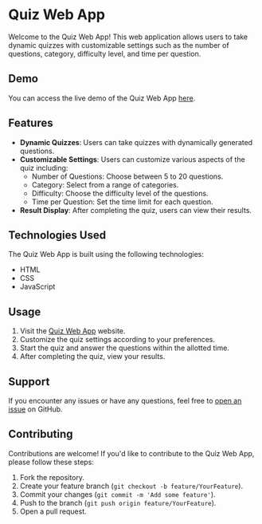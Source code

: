 # Quiz Web App

Welcome to the Quiz Web App! This web application allows users to take dynamic quizzes with customizable settings such as the number of questions, category, difficulty level, and time per question.

## Demo

You can access the live demo of the Quiz Web App [here](https://quiz-app-dex.netlify.app/).

## Features

- **Dynamic Quizzes**: Users can take quizzes with dynamically generated questions.
- **Customizable Settings**: Users can customize various aspects of the quiz including:
  - Number of Questions: Choose between 5 to 20 questions.
  - Category: Select from a range of categories.
  - Difficulty: Choose the difficulty level of the questions.
  - Time per Question: Set the time limit for each question.
- **Result Display**: After completing the quiz, users can view their results.

## Technologies Used

The Quiz Web App is built using the following technologies:

- HTML
- CSS
- JavaScript

## Usage

1. Visit the [Quiz Web App](https://quiz-app-dex.netlify.app/) website.
2. Customize the quiz settings according to your preferences.
3. Start the quiz and answer the questions within the allotted time.
4. After completing the quiz, view your results.

## Support

If you encounter any issues or have any questions, feel free to [open an issue](https://github.com/yourusername/quiz-web-app/issues) on GitHub.

## Contributing

Contributions are welcome! If you'd like to contribute to the Quiz Web App, please follow these steps:

1. Fork the repository.
2. Create your feature branch (`git checkout -b feature/YourFeature`).
3. Commit your changes (`git commit -m 'Add some feature'`).
4. Push to the branch (`git push origin feature/YourFeature`).
5. Open a pull request.
